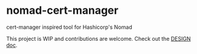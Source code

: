 # nomad-cert-manager

cert-manager inspired tool for Hashicorp's Nomad

This project is WIP and contributions are welcome. Check out the [DESIGN doc](DESIGN.md).
